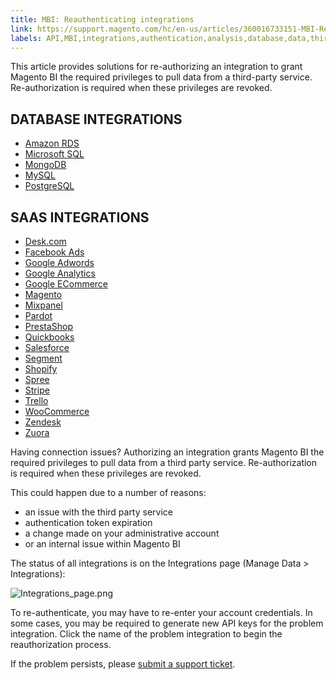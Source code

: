 ```yaml
---
title: MBI: Reauthenticating integrations
link: https://support.magento.com/hc/en-us/articles/360016733151-MBI-Reauthenticating-integrations
labels: API,MBI,integrations,authentication,analysis,database,data,third-party extensions,Magento Business Intelligence,how to
---
```


<p>This article provides solutions for re-authorizing an integration to grant Magento BI the required privileges to pull data from a third-party service. Re-authorization is required when these privileges are revoked.</p>
<h2>DATABASE INTEGRATIONS</h2>
<ul>
<li><a href="https://support.magento.com/hc/en-us/articles/360016730931-Connecting-Amazon-RDS">Amazon RDS</a></li>
<li><a href="https://support.magento.com/hc/en-us/articles/360016505972-Connecting-Microsoft-SQL">Microsoft SQL</a></li>
<li><a href="https://support.magento.com/hc/en-us/articles/360016732571-Connecting-MongoDB">MongoDB</a></li>
<li><a href="https://support.magento.com/hc/en-us/articles/360016506672-Connecting-MySQL-via-SSH-tunnel">MySQL</a></li>
<li><a href="https://support.magento.com/hc/en-us/articles/360016506812-Connecting-PostgreSQL">PostgreSQL</a></li>
</ul>
<h2>SAAS INTEGRATIONS</h2>
<ul>
<li><a href="https://support.magento.com/hc/en-us/articles/360016507392-Connecting-Desk-com">Desk.com</a></li>
<li><a href="https://support.magento.com/hc/en-us/articles/360016505452-Connecting-Facebook-Ads">Facebook Ads</a></li>
<li><a href="https://support.magento.com/hc/en-us/articles/360016732531-Connecting-Google-Adwords">Google Adwords</a></li>
<li><a href="https://support.magento.com/hc/en-us/articles/360016732851-Connecting-Google-Analytics">Google Analytics</a></li>
<li><a href="https://support.magento.com/hc/en-us/articles/360016732951-Connecting-Google-ECommerce">Google ECommerce</a></li>
<li><a href="https://support.magento.com/hc/en-us/articles/360016505852-Connecting-Magento">Magento</a></li>
<li><a href="https://support.magento.com/hc/en-us/articles/360016733071-Connecting-Mixpanel">Mixpanel</a></li>
<li><a href="https://support.magento.com/hc/en-us/articles/360016733131-Connecting-Pardot">Pardot</a></li>
<li><a href="https://support.magento.com/hc/en-us/articles/360016507152-Connecting-PrestaShop">PrestaShop</a></li>
<li><a href="https://support.magento.com/hc/en-us/articles/360016504252-Connecting-Quickbooks">Quickbooks</a></li>
<li><a href="https://support.magento.com/hc/en-us/articles/360016507372-Connecting-Salesforce">Salesforce</a></li>
<li><a href="https://support.magento.com/hc/en-us/articles/360016730531-Connecting-Segment">Segment</a></li>
<li><a href="https://support.magento.com/hc/en-us/articles/360016733191-Connecting-Shopify">Shopify</a></li>
<li><a href="https://support.magento.com/hc/en-us/articles/360016733011-Connecting-Spree">Spree</a></li>
<li><a href="https://support.magento.com/hc/en-us/articles/360016733211-Connecting-Stripe">Stripe</a></li>
<li><a href="https://support.magento.com/hc/en-us/articles/360016507372-Connecting-Salesforce">Trello</a></li>
<li><a href="https://support.magento.com/hc/en-us/articles/360016733111-Connecting-WooCommerce">WooCommerce</a></li>
<li><a href="https://support.magento.com/hc/en-us/articles/360016733251-Connecting-Zendesk">Zendesk</a></li>
<li><a href="https://support.magento.com/hc/en-us/articles/360016503972">Zuora</a></li>
</ul>
<p>Having connection issues? Authorizing an integration grants Magento BI the required privileges to pull data from a third party service. Re-authorization is required when these privileges are revoked.</p>
<p>This could happen due to a number of reasons:</p>
<ul>
<li>an issue with the third party service</li>
<li>authentication token expiration</li>
<li>a change made on your administrative account</li>
<li>or an internal issue within Magento BI</li>
</ul>
<p>The status of all integrations is on the Integrations page (Manage Data &gt; Integrations):</p>
<p><img alt="Integrations_page.png" src="https://support.magento.com/hc/article_attachments/360014035232/Integrations_page.png"/></p>
<p>To re-authenticate, you may have to re-enter your account credentials. In some cases, you may be required to generate new API keys for the problem integration. Click the name of the problem integration to begin the reauthorization process.</p>
<p>If the problem persists, please <a href="https://support.magento.com/hc/en-us/articles/360019088251">submit a support ticket</a>.</p>